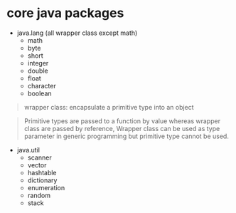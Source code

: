 # core java packages

- java.lang (all wrapper class except math)
  - math
  - byte
  - short
  - integer
  - double
  - float
  - character
  - boolean
> wrapper class: encapsulate a primitive type into an object

> Primitive types are passed to a function by value whereas wrapper class are passed by reference, 
Wrapper class can be used as type parameter in generic programming but primitive type cannot be used. 

- java.util
  - scanner
  - vector
  - hashtable
  - dictionary
  - enumeration
  - random
  - stack
